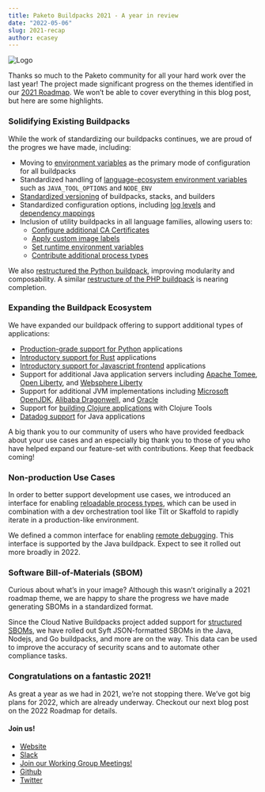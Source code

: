```yaml
---
title: Paketo Buildpacks 2021 - A year in review
date: "2022-05-06"
slug: 2021-recap
author: ecasey
---
```


![Logo](/images/posts/0003/logo.png)

Thanks so much to the Paketo community for all your hard work over the last
year! The project made significant progress on the themes identified in our
[2021 Roadmap](https://blog.paketo.io/posts/2021-roadmap/). We won’t be able to
cover everything in this blog post, but here are some highlights.

### Solidifying Existing Buildpacks

While the work of standardizing our buildpacks continues, we are proud of the
progres we have made, including:

* Moving to [environment
  variables](https://github.com/paketo-buildpacks/rfcs/blob/main/text/0026-environment-variable-configuration-of-buildpacks.md)
  as the primary mode of configuration for all buildpacks
* Standardized handling of [language-ecosystem environment
  variables](https://github.com/paketo-buildpacks/rfcs/blob/main/text/0019-buildpack-set-env-vars-defaults.md)
  such as `JAVA_TOOL_OPTIONS` and `NODE_ENV`
* [Standardized
  versioning](https://github.com/paketo-buildpacks/rfcs/blob/main/text/0029-semantic-versioning.md)
  of buildpacks, stacks, and builders
* Standardized configuration options, including [log
  levels](https://github.com/paketo-buildpacks/rfcs/blob/main/text/0027-log-levels.md)
  and [dependency
  mappings](https://github.com/paketo-buildpacks/rfcs/blob/main/text/0010-dependency-mappings.md)
* Inclusion of utility buildpacks in all language families, allowing users to:
  * [Configure additional CA
    Certificates](https://paketo.io/docs/howto/configuration/#ca-certificates)
  * [Apply custom image
    labels](https://paketo.io/docs/howto/configuration/#applying-custom-labels)
  * [Set runtime environment
    variables](https://github.com/paketo-buildpacks/environment-variables)
  * [Contribute additional process
    types](https://paketo.io/docs/howto/configuration/#procfiles)

We also [restructured the Python
buildpack](https://github.com/paketo-buildpacks/rfcs/blob/main/text/python/0001-restructure.md),
improving modularity and composability. A similar [restructure of the PHP
buildpack](https://github.com/paketo-buildpacks/rfcs/blob/main/text/php/0001-restructure.md)
is nearing completion.

### Expanding the Buildpack Ecosystem

We have expanded our buildpack offering to support additional types of applications:

* [Production-grade support for
  Python](https://github.com/paketo-buildpacks/rfcs/blob/main/text/0035-python-promotion.md)
  applications
* [Introductory support for Rust](https://github.com/paketo-community/rust)
  applications
* [Introductory support for Javascript
  frontend](https://github.com/paketo-community/web-servers) applications
* Support for additional Java application servers including [Apache
  Tomee](https://github.com/paketo-buildpacks/rfcs/blob/main/text/java/0011-apache-tomee.md),
  [Open
  Liberty](https://github.com/paketo-buildpacks/rfcs/blob/main/text/java/0008-add-liberty-to-java-composite.md),
  and [Websphere
  Liberty](https://github.com/paketo-buildpacks/rfcs/blob/main/text/java/0008-add-liberty-to-java-composite.md)
* Support for additional JVM implementations including [Microsoft
  OpenJDK](https://github.com/paketo-buildpacks/rfcs/blob/main/text/java/0001-microsoft-jdk.md),
  [Alibaba
  Dragonwell](https://github.com/paketo-buildpacks/rfcs/blob/main/text/java/0002-alibaba-jdk.md),
  and
  [Oracle](https://github.com/paketo-buildpacks/rfcs/blob/main/text/java/0006-oracle-jdk.md)
* Support for [building Clojure
  applications](https://github.com/paketo-buildpacks/rfcs/blob/main/text/java/0005-clojure-tools.md)
  with Clojure Tools
* [Datadog
  support](https://github.com/paketo-buildpacks/rfcs/blob/main/text/java/0009-datadog.md)
  for Java applications

A big thank you to our community of users who have provided feedback about your
use cases and an especially big thank you to those of you who have helped
expand our feature-set with contributions. Keep that feedback coming!

### Non-production Use Cases

In order to better support development use cases, we introduced an interface
for enabling [reloadable process
types](https://github.com/paketo-buildpacks/rfcs/blob/main/text/0032-reloadable-process-types.md),
which can be used in combination with a dev orchestration tool like Tilt or
Skaffold to rapidly iterate in a production-like environment.

We defined a common interface for enabling [remote
debugging](https://github.com/paketo-buildpacks/rfcs/blob/main/text/0037-remote-debug.md).
This interface is supported by the Java buildpack. Expect to see it rolled out
more broadly in 2022.

### Software Bill-of-Materials (SBOM)

Curious about what’s in your image? Although this wasn’t originally a 2021
roadmap theme, we are happy to share the progress we have made generating SBOMs
in a standardized format.

Since the Cloud Native Buildpacks project added support for [structured
SBOMs](https://github.com/buildpacks/rfcs/blob/main/text/0095-sbom.md), we have
rolled out Syft JSON-formatted SBOMs in the Java, Nodejs, and Go buildpacks,
and more are on the way. This data can be used to improve the accuracy of
security scans and to automate other compliance tasks.

### Congratulations on a fantastic 2021!

As great a year as we had in 2021, we’re not stopping there. We’ve got big
plans for 2022, which are already underway. Checkout our next blog post on the
2022 Roadmap for details.

#### Join us!

* [Website](https://paketo.io)
* [Slack](https://slack.paketo.io)
* [Join our Working Group Meetings!](https://github.com/paketo-buildpacks/community#working-group-meetings)
* [Github](https://github.com/paketo-buildpacks)
* [Twitter](https://twitter.com/Paketo_io)
